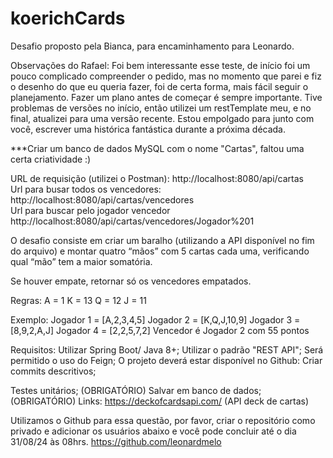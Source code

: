 # koerichCards

Desafio proposto pela Bianca, para encaminhamento para Leonardo.

Observações do Rafael: Foi bem interessante esse teste, de início foi um pouco complicado compreender o pedido, mas no momento que parei e fiz o desenho do que eu queria fazer, foi
de certa forma, mais fácil seguir o planejamento. Fazer um plano antes de começar é sempre importante. Tive problemas de versões no início, então utilizei um restTemplate meu, e no final,
atualizei para uma versão recente. Estou empolgado para junto com você, escrever uma histórica fantástica durante a próxima década.


***Criar um banco de dados MySQL com o nome "Cartas", faltou uma certa criatividade :)

URL de requisição (utilizei o Postman): http://localhost:8080/api/cartas </br>
Url para busar todos os vencedores: http://localhost:8080/api/cartas/vencedores </br>
Url para buscar pelo jogador vencedor http://localhost:8080/api/cartas/vencedores/Jogador%201 </br>

O desafio consiste em criar um baralho (utilizando a API disponível no fim do arquivo) e montar quatro “mãos” com 5 cartas cada uma, verificando qual “mão” tem a maior somatória.

Se houver empate, retornar só os vencedores empatados.

Regras:
A = 1
K = 13
Q = 12
J = 11

Exemplo:
Jogador 1 = [A,2,3,4,5]
Jogador 2 = [K,Q,J,10,9]
Jogador 3 = [8,9,2,A,J]
Jogador 4 = [2,2,5,7,2]
Vencedor é Jogador 2 com 55 pontos

Requisitos:
Utilizar Spring Boot/ Java 8+;
Utilizar o padrão "REST API";
Será permitido o uso do Feign;
O projeto deverá estar disponível no Github:
Criar commits descritivos;

Testes unitários; (OBRIGATÓRIO)
Salvar em banco de dados; (OBRIGATÓRIO)
Links: https://deckofcardsapi.com/ (API deck de cartas)

Utilizamos o Github para essa questão, por favor, criar o repositório como privado e adicionar os usuários abaixo e você pode concluir até o dia 31/08/24 às 08hrs.
https://github.com/leonardmelo 
